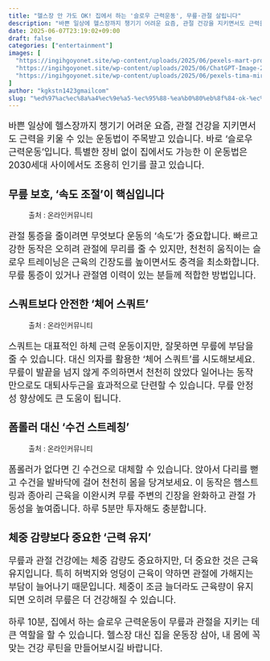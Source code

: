 ```yaml
---
title: "헬스장 안 가도 OK! 집에서 하는 '슬로우 근력운동', 무릎·관절 살립니다"
description: "바쁜 일상에 헬스장까지 챙기기 어려운 요즘, 관절 건강을 지키면서도 근력을 키울 수 있는 운동법이 주목받고 있습니다. 바로 ‘슬로우 근력운동’입니다. 특별한 장비 없이 집에서도 가능한 이 운동법은 2030세대 사이에서도 조용히 인기를 끌고 있습니다."
date: 2025-06-07T23:19:02+09:00
draft: false
categories: ["entertainment"]
images: [
  "https://ingihgoyonet.site/wp-content/uploads/2025/06/pexels-mart-production-7894601-1-683x1024.jpg"
  "https://ingihgoyonet.site/wp-content/uploads/2025/06/ChatGPT-Image-2025년-6월-7일-오후-11_18_00-683x1024.png"
  "https://ingihgoyonet.site/wp-content/uploads/2025/06/pexels-tima-miroshnichenko-5928664-683x1024.jpg"
]
author: "kgkstn1423gmailcom"
slug: "%ed%97%ac%ec%8a%a4%ec%9e%a5-%ec%95%88-%ea%b0%80%eb%8f%84-ok-%ec%a7%91%ec%97%90%ec%84%9c-%ed%95%98%eb%8a%94-%ec%8a%ac%eb%a1%9c%ec%9a%b0-%ea%b7%bc%eb%a0%a5%ec%9a%b4%eb%8f%99-%eb%ac%b4%eb%a6%8e"
---
```


<p style="font-size:18px">바쁜 일상에 헬스장까지 챙기기 어려운 요즘, 관절 건강을 지키면서도 근력을 키울 수 있는 운동법이 주목받고 있습니다. 바로 ‘슬로우 근력운동’입니다. 특별한 장비 없이 집에서도 가능한 이 운동법은 2030세대 사이에서도 조용히 인기를 끌고 있습니다.</p> <h2 >무릎 보호, ‘속도 조절’이 핵심입니다</h2> <figure ><img src="https://ingihgoyonet.site/wp-content/uploads/2025/06/pexels-mart-production-7894601-1-683x1024.jpg" alt="" style="aspect-ratio:16/9;object-fit:cover"/><figcaption >출처 : 온라인커뮤니티</figcaption></figure> <p style="font-size:18px">관절 통증을 줄이려면 무엇보다 운동의 ‘속도’가 중요합니다. 빠르고 강한 동작은 오히려 관절에 무리를 줄 수 있지만, 천천히 움직이는 슬로우 트레이닝은 근육의 긴장도를 높이면서도 충격을 최소화합니다. 무릎 통증이 있거나 관절염 이력이 있는 분들께 적합한 방법입니다.</p> <h2 >스쿼트보다 안전한 ‘체어 스쿼트’</h2> <figure ><img src="https://ingihgoyonet.site/wp-content/uploads/2025/06/ChatGPT-Image-2025년-6월-7일-오후-11_18_00-683x1024.png" alt="" style="aspect-ratio:16/9;object-fit:cover"/><figcaption >출처 : 온라인커뮤니티</figcaption></figure> <p style="font-size:18px">스쿼트는 대표적인 하체 근력 운동이지만, 잘못하면 무릎에 부담을 줄 수 있습니다. 대신 의자를 활용한 ‘체어 스쿼트’를 시도해보세요. 무릎이 발끝을 넘지 않게 주의하면서 천천히 앉았다 일어나는 동작만으로도 대퇴사두근을 효과적으로 단련할 수 있습니다. 무릎 안정성 향상에도 큰 도움이 됩니다.</p> <h2 >폼롤러 대신 ‘수건 스트레칭’</h2> <figure ><img src="https://ingihgoyonet.site/wp-content/uploads/2025/06/pexels-tima-miroshnichenko-5928664-683x1024.jpg" alt="" style="aspect-ratio:16/9;object-fit:cover"/><figcaption >출처 : 온라인커뮤니티</figcaption></figure> <p style="font-size:18px">폼롤러가 없다면 긴 수건으로 대체할 수 있습니다. 앉아서 다리를 뻗고 수건을 발바닥에 걸어 천천히 몸을 당겨보세요. 이 동작은 햄스트링과 종아리 근육을 이완시켜 무릎 주변의 긴장을 완화하고 관절 가동성을 높여줍니다. 하루 5분만 투자해도 충분합니다.</p> <h2 >체중 감량보다 중요한 ‘근력 유지’</h2> <p style="font-size:18px">무릎과 관절 건강에는 체중 감량도 중요하지만, 더 중요한 것은 근육 유지입니다. 특히 허벅지와 엉덩이 근육이 약하면 관절에 가해지는 부담이 늘어나기 때문입니다. 체중이 조금 늘더라도 근육량이 유지되면 오히려 무릎은 더 건강해질 수 있습니다.</p> <p style="font-size:18px">하루 10분, 집에서 하는 슬로우 근력운동이 무릎과 관절을 지키는 데 큰 역할을 할 수 있습니다. 헬스장 대신 집을 운동장 삼아, 내 몸에 꼭 맞는 건강 루틴을 만들어보시길 바랍니다.</p>